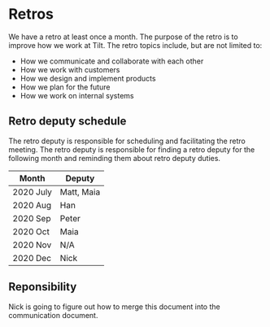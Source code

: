 # Retros

We have a retro at least once a month. The purpose of the retro is to improve how we work at Tilt. The retro topics include, but are not limited to:
- How we communicate and collaborate with each other
- How we work with customers
- How we design and implement products
- How we plan for the future
- How we work on internal systems

## Retro deputy schedule
The retro deputy is responsible for scheduling and facilitating the retro meeting. The retro deputy is responsible for finding a retro deputy for the following month and reminding them about retro deputy duties.

| Month | Deputy |
| --- | --- |
| 2020 July | Matt, Maia |
| 2020 Aug | Han |
| 2020 Sep | Peter |
| 2020 Oct | Maia |
| 2020 Nov | N/A |
| 2020 Dec | Nick |

## Reponsibility

Nick is going to figure out how to merge this document into the communication document.
